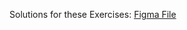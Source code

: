 Solutions for these Exercises: [Figma File](https://www.figma.com/file/uafdJ2PSLkahby7djGlffV/Grid-Exercises?node-id=1%3A94&t=uAgS6kTCpu82F6eg-1)
